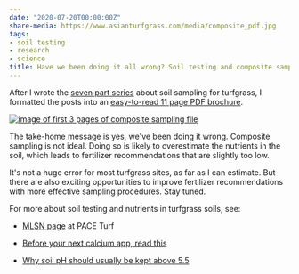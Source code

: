 ```yaml
---
date: "2020-07-20T00:00:00Z"
share-media: https://www.asianturfgrass.com/media/composite_pdf.jpg
tags:
- soil testing
- research
- science
title: Have we been doing it all wrong? Soil testing and composite samples
---
```


After I wrote the [seven part series](https://www.asianturfgrass.com/2020-02-09-composite-samples-7/) about soil sampling for turfgrass, I formatted the posts into an [easy-to-read 11 page PDF brochure](http://www.files.asianturfgrass.com/202002_composite_sampling.pdf).

[![image of first 3 pages of composite sampling file](/media/composite_pdf.jpg)](http://www.files.asianturfgrass.com/202002_composite_sampling.pdf)

The take-home message is yes, we've been doing it wrong. Composite sampling is not ideal. Doing so is likely to overestimate the nutrients in the soil, which leads to fertilizer recommendations that are slightly too low.

It's not a huge error for most turfgrass sites, as far as I can estimate. But there are also exciting opportunities to improve fertilizer recommendations with more effective sampling procedures. Stay tuned.

For more about soil testing and nutrients in turfgrass soils, see:

* [MLSN page](https://www.paceturf.org/index.php/journal/minimum_level_for_sustainable_nutrition) at PACE Turf

* [Before your next calcium app, read this](https://www.asianturfgrass.com/2020-02-23-before-next-calcium-app-read-this/)

* [Why soil pH should usually be kept above 5.5](https://www.asianturfgrass.com/2020-03-14-why-ph-5-point-5/)

